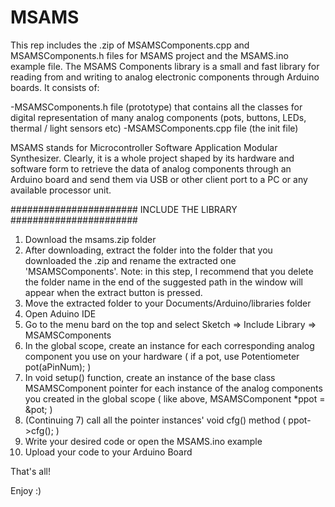 # MSAMS
This rep includes the .zip of MSAMSComponents.cpp and MSAMSComponents.h files for MSAMS project and the MSAMS.ino example file.
The MSAMS Components library is a small and fast library for reading from and writing to analog electronic components through Arduino boards. It consists of:

-MSAMSComponents.h file (prototype) that contains all the classes for digital representation of many analog components (pots, buttons, LEDs, thermal / light sensors etc)
-MSAMSComponents.cpp file (the init file)

MSAMS stands for Microcontroller Software Application Modular Synthesizer. Clearly, it is a whole project shaped by its hardware and software form to retrieve the data of analog components through an Arduino board and send them via USB or other client port to a PC or any available processor unit.

####################### INCLUDE THE LIBRARY #######################
1. Download the msams.zip folder
2. After downloading, extract the folder into the folder that you downloaded the .zip and rename the extracted one 'MSAMSComponents'. Note: in this step, I recommend that you delete the folder name in the end of the suggested path in the window will appear when the extract button is pressed.
3. Move the extracted folder to your Documents/Arduino/libraries folder
4. Open Aduino IDE
5. Go to the menu bard on the top and select Sketch => Include Library => MSAMSComponents
6. In the global scope, create an instance for each corresponding analog component you use on your hardware ( if a pot, use Potentiometer pot(aPinNum); )
7. In void setup() function, create an instance of the base class MSAMSComponent pointer for each instance of the analog components you created in the global scope ( like above, MSAMSComponent *ppot = &pot; )
8. (Continuing 7) call all the pointer instances' void cfg() method ( ppot->cfg(); )
9. Write your desired code or open the MSAMS.ino example
10. Upload your code to your Arduino Board

That's all!

Enjoy :)
